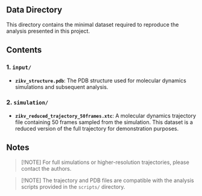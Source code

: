 ## Data Directory

This directory contains the minimal dataset required to reproduce the analysis presented in this project.

## Contents

### 1. `input/`
- **`zikv_structure.pdb`**: The PDB structure used for molecular dynamics simulations and subsequent analysis.

### 2. `simulation/`
- **`zikv_reduced_trajectory_50frames.xtc`**: A molecular dynamics trajectory file containing 50 frames sampled from the simulation. This dataset is a reduced version of the full trajectory for demonstration purposes.

## Notes
> [!NOTE] For full simulations or higher-resolution trajectories, please contact the authors.

> [!NOTE] The trajectory and PDB files are compatible with the analysis scripts provided in the `scripts/` directory.